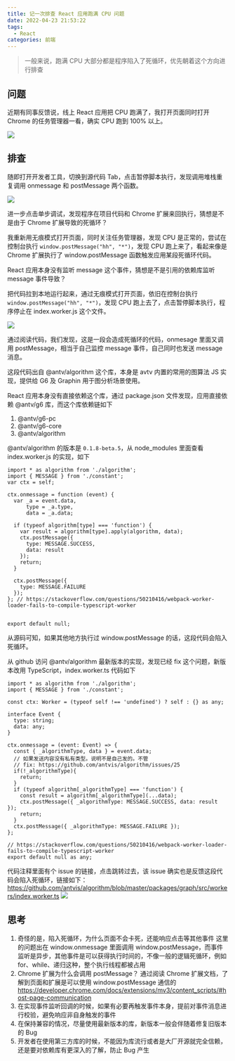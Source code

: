 ```yaml
---
title: 记一次排查 React 应用跑满 CPU 问题
date: 2022-04-23 21:53:22
tags:
  - React
categories: 前端
---
```


> 一般来说，跑满 CPU 大部分都是程序陷入了死循环，优先朝着这个方向进行排查

<!-- more -->

## 问题

近期有同事反馈说，线上 React 应用把 CPU 跑满了，我打开页面同时打开 Chrome 的任务管理器一看，确实 CPU 跑到 100% 以上。

![](task-manager.png)

## 排查

随即打开开发者工具，切换到源代码 Tab，点击暂停脚本执行，发现调用堆栈重复调用 onmessage 和 postMessage 两个函数。

![](stack.png)

进一步点击单步调试，发现程序在项目代码和 Chrome 扩展来回执行，猜想是不是由于 Chrome 扩展导致的死循环？

我重新用无痕模式打开页面，同时关注任务管理器，发现 CPU 是正常的，尝试在控制台执行 `window.postMessage("hh", "*")`，发现 CPU 跑上来了，看起来像是 Chrome 扩展执行了 window.postMessage 函数触发应用某段死循环代码。

React 应用本身没有监听 message 这个事件，猜想是不是引用的依赖库监听 message 事件导致？

把代码拉到本地运行起来，通过无痕模式打开页面，依旧在控制台执行 `window.postMessage("hh", "*")`，发现 CPU 跑上去了，点击暂停脚本执行，程序停止在 index.worker.js 这个文件。

![](source.png)

通过阅读代码，我们发现，这是一段会造成死循环的代码，onmesage 里面又调用 postMessage，相当于自己监控 message 事件，自己同时也发送 message 消息。

这段代码出自 @antv/algorithm 这个库，本身是 avtv 内置的常用的图算法 JS 实现，提供给 G6 及 Graphin 用于图分析场景使用。

React 应用本身没有直接依赖这个库，通过 package.json 文件发现，应用直接依赖 @antv/g6 库，而这个库依赖链如下

1. @antv/g6-pc
2. @antv/g6-core
3. @antv/algorithm

@antv/algorithm 的版本是 `0.1.8-beta.5`，从 node_modules 里面查看 index.worker.js 的实现，如下

```
import * as algorithm from './algorithm';
import { MESSAGE } from './constant';
var ctx = self;

ctx.onmessage = function (event) {
  var _a = event.data,
      type = _a.type,
      data = _a.data;

  if (typeof algorithm[type] === 'function') {
    var result = algorithm[type].apply(algorithm, data);
    ctx.postMessage({
      type: MESSAGE.SUCCESS,
      data: result
    });
    return;
  }

  ctx.postMessage({
    type: MESSAGE.FAILURE
  });
}; // https://stackoverflow.com/questions/50210416/webpack-worker-loader-fails-to-compile-typescript-worker


export default null;
```

从源码可知，如果其他地方执行过 window.postMessage 的话，这段代码会陷入死循环。

从 github 访问 @antv/algorithm 最新版本的实现，发现已经 fix 这个问题，新版本改用 TypeScript，index.worker.ts 代码如下

```
import * as algorithm from './algorithm';
import { MESSAGE } from './constant';

const ctx: Worker = (typeof self !== 'undefined') ? self : {} as any;

interface Event {
  type: string;
  data: any;
}

ctx.onmessage = (event: Event) => {
  const { _algorithmType, data } = event.data;
  // 如果发送内容没有私有类型。说明不是自己发的。不管
  // fix: https://github.com/antvis/algorithm/issues/25
  if(!_algorithmType){
    return;
  }
  if (typeof algorithm[_algorithmType] === 'function') {
    const result = algorithm[_algorithmType](...data);
    ctx.postMessage({ _algorithmType: MESSAGE.SUCCESS, data: result });
    return;
  }
  ctx.postMessage({ _algorithmType: MESSAGE.FAILURE });
};

// https://stackoverflow.com/questions/50210416/webpack-worker-loader-fails-to-compile-typescript-worker
export default null as any;
```

代码注释里面有个 issue 的链接，点击跳转过去，该 issue 确实也是反馈这段代码会陷入死循环，链接如下：
https://github.com/antvis/algorithm/blob/master/packages/graph/src/workers/index.worker.ts
![](issue.png)

## 思考

1. 奇怪的是，陷入死循环，为什么页面不会卡死，还能响应点击等其他事件
   这里的问题出在 window.onmessage 里面调用 window.postMessage，而事件监听是异步，其他事件是可以获得执行时间的，不像一般的逻辑死循环，例如 for、while、递归这种，整个执行线程都被占用
1. Chrome 扩展为什么会调用 postMessage？
   通过阅读 Chrome 扩展文档，了解到页面和扩展是可以使用 window.postMessage 通信的
   https://developer.chrome.com/docs/extensions/mv3/content_scripts/#host-page-communication
1. 在实现事件监听回调的时候，如果有必要再触发事件本身，提前对事件消息进行校验，避免响应非自身触发的事件
1. 在保持兼容的情况，尽量使用最新版本的库，新版本一般会伴随着修复旧版本的 Bug
1. 开发者在使用第三方库的时候，不能因为库流行或者是大厂开源就完全信赖，还是要对依赖库有更深入的了解，防止 Bug 产生
